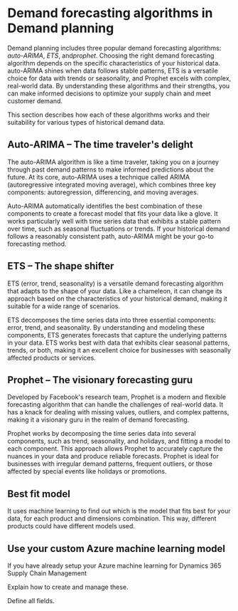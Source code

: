 ﻿# Demand forecasting algorithms in Demand planning

Demand planning includes three popular demand forecasting algorithms: *auto-ARIMA*, *ETS*, and*prophet*. Choosing the right demand forecasting algorithm depends on the specific characteristics of your historical data. auto-ARIMA shines when data follows stable patterns, ETS is a versatile choice for data with trends or seasonality, and Prophet excels with complex, real-world data. By understanding these algorithms and their strengths, you can make informed decisions to optimize your supply chain and meet customer demand.

This section describes how each of these algorithms works and their suitability for various types of historical demand data.

## Auto-ARIMA – The time traveler's delight

The auto-ARIMA algorithm is like a time traveler, taking you on a journey through past demand patterns to make informed predictions about the future. At its core, auto-ARIMA uses a technique called ARIMA (autoregressive integrated moving average), which combines three key components: autoregression, differencing, and moving averages.

Auto-ARIMA automatically identifies the best combination of these components to create a forecast model that fits your data like a glove. It works particularly well with time series data that exhibits a stable pattern over time, such as seasonal fluctuations or trends. If your historical demand follows a reasonably consistent path, auto-ARIMA might be your go-to forecasting method.

## ETS – The shape shifter

ETS (error, trend, seasonality) is a versatile demand forecasting algorithm that adapts to the shape of your data. Like a chameleon, it can change its approach based on the characteristics of your historical demand, making it suitable for a wide range of scenarios.

ETS decomposes the time series data into three essential components: error, trend, and seasonality. By understanding and modeling these components, ETS generates forecasts that capture the underlying patterns in your data. ETS works best with data that exhibits clear seasonal patterns, trends, or both, making it an excellent choice for businesses with seasonally affected products or services.

## Prophet – The visionary forecasting guru

Developed by Facebook's research team, Prophet is a modern and flexible forecasting algorithm that can handle the challenges of real-world data. It has a knack for dealing with missing values, outliers, and complex patterns, making it a visionary guru in the realm of demand forecasting.

Prophet works by decomposing the time series data into several components, such as trend, seasonality, and holidays, and fitting a model to each component. This approach allows Prophet to accurately capture the nuances in your data and produce reliable forecasts. Prophet is ideal for businesses with irregular demand patterns, frequent outliers, or those affected by special events like holidays or promotions.

## Best fit model

It uses machine learning to find out which is the model that fits best for your data, for each product and dimensions combination. This way, different products could have different models used.

## Use your custom Azure machine learning model

If you have already setup your Azure machine learning for Dynamics 365 Supply Chain Management

Explain how to create and manage these.

Define all fields.

